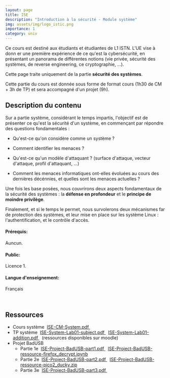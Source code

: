 ```yaml
---
layout: page
title: ISE
description: "Introduction à la sécurité - Module système"
img: assets/img/logo_istic.png
importance: 1
category: univ
---
```


<p>
    Ce cours est destiné aux étudiants et étudiantes de L1 ISTN. L'UE vise à donn er une première expérience de ce qu'est la cybersécurité, en présentant un panorama de différentes notions (vie privée, sécurité des systèmes, de reverse engineering, ce cryptographie, ...).</p>
<p>Cette page traite uniquement de la partie <b>sécurité des systèmes</b>.</p>
<p>Cette partie du cours est donnée sous forme de format cours (1h30 de CM + 3h de TP) et sera accompagné d'un projet (9h).</p>

<h2> Description du contenu </h2>
<p>
    Sur a partie système, considérant le temps impartis, l'objectif est de présenter ce qu'est la sécurité d'un système, en commençant par répondre des questions fondamentales :
</p>
<ul>
    <li><p>Qu'est-ce qu'on considère comme un système ?</p></li>
    <li><p>Comment identifier les menaces ?</p></li>
    <li><p>Qu'est-ce qu'un modèle d'attaquant ? (surface d'attaque, vecteur d'attaque, profil d'attaquant, ...)</p></li>
    <li><p>Comment les menaces informatiques ont-elles évoluées au cours des dernières décénnies, et quelles sont les menaces actuelles ?</p></li>
</ul>
<p>
    Une fois les base posées, nous couvrirons deux aspects fondamentaux de la sécurité des systèmes : la <b>défense en profondeur</b> et le <b>principe de moindre privilège</b>.
</p>

<p>
    Finalement, et si le temps le permet, nous survolerons deux mécanismes far de protection des systèmes, et leur mise en place sur les système Linux : l'authentification, et le contrôle d'accès.
</p>

<h4> Prérequis: </h4> <p>Auncun.</p>
<h4> Public: </h4> <p>Licence 1.</p>
<h4> Langue d'enseignement: </h4> <p>Français</p>

<p><br/></p>

<h2> Ressources </h2>
<ul>
    <li> Cours système&nbsp; 
        <a href="/assets/teaching/slides/ise_system_slides.pdf" target="_blank">ISE-CM-System.pdf <i class="fa fa-file-pdf"></i></a> &nbsp; 
    </li>
    <li> TP système&nbsp; 
        <a href="/assets/teaching/labs/ise_system_lab01_subject.pdf" target="_blank">ISE-System-Lab01-subject.pdf <i class="fa fa-file-pdf"></i></a> &nbsp; 
        <a href="/assets/teaching/labs/ise_system_lab01_addition.pdf" target="_blank">ISE-System-Lab01-addition.pdf <i class="fa fa-file-pdf"></i></a> &nbsp; 
         (ressources disponibles sur moodle)
    </li>
    <li> Projet BadUSB&nbsp;
    <ul>
        <li> Partie 1e&nbsp; 
        <a href="/assets/teaching/labs/ise_project_badusb_part1.pdf" target="_blank">ISE-Project-BadUSB-part1.pdf <i class="fa fa-file-pdf"></i></a> &nbsp; 
        <a href="/assets/teaching/labs/ise_project_badusb-firefox_decrypt.ipynb" target="_blank">ISE-Project-BadUSB-ressource-firefox_decrypt.ipynb <i class="fa fa-folder"></i></a>
        </li>
        <li> Partie 2e&nbsp; 
        <a href="/assets/teaching/labs/ise_project_badusb_part2.pdf" target="_blank">ISE-Project-BadUSB-part2.pdf <i class="fa fa-file-pdf"></i></a> &nbsp; 
        <a href="/assets/teaching/labs/ise_project_badusb-pico2_ducky.zip" target="_blank">ISE-Project-BadUSB-ressource-pico2_ducky.zip <i class="fa fa-folder"></i></a>
        </li>
        <li> Partie 3e&nbsp; 
        <a href="/assets/teaching/labs/ise_project_badusb_part3.pdf" target="_blank">ISE-Project-BadUSB-part3.pdf <i class="fa fa-file-pdf"></i></a> &nbsp; 
        </li>
    </ul>
    </li>
</ul>

